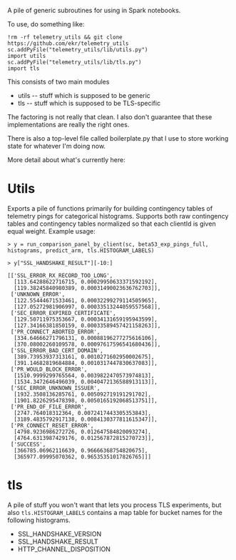 A pile of generic subroutines for using in Spark notebooks.

To use, do something like:

```
!rm -rf telemetry_utils && git clone https://github.com/ekr/telemetry_utils
sc.addPyFile("telemetry_utils/lib/utils.py")
import utils
sc.addPyFile("telemetry_utils/lib/tls.py")
import tls
```

This consists of two main modules

* utils -- stuff which is supposed to be generic
* tls -- stuff which is supposed to be TLS-specific

The factoring is not really that clean. I also don't guarantee that
these implementations are really the right ones.

There is also a top-level file called boilerplate.py that I use to
store working state for whatever I'm doing now.


More detail about what's currently here:

# Utils

Exports a pile of functions primarily for building contingency tables
of telemetry pings for categorical histograms. Supports both raw
contingency tables and contingency tables normalized so that each
clientId is given equal weight. Example usage:

~~~~
> y = run_comparison_panel_by_client(sc, beta53_exp_pings_full, histograms, predict_arm, tls.HISTOGRAM_LABELS)

> y["SSL_HANDSHAKE_RESULT"][-10:]

[['SSL_ERROR_RX_RECORD_TOO_LONG',
  [113.64288622716715, 0.00029950633371592192],
  [119.38245840980389, 0.00031490023636762703]],
 ['UNKNOWN_ERROR',
  [122.55444671533461, 0.00032299279114505965],
  [127.05272981906997, 0.00033513244059557568]],
 ['SEC_ERROR_EXPIRED_CERTIFICATE',
  [129.50711975353667, 0.00034131659195943599],
  [127.34166381850159, 0.00033589457421158263]],
 ['PR_CONNECT_ABORTED_ERROR',
  [334.64666271796131, 0.00088196277275616106],
  [370.08002260109578, 0.00097617596541680436]],
 ['SSL_ERROR_BAD_CERT_DOMAIN',
  [389.73953937313161, 0.0010271602950002675],
  [391.14682819684884, 0.0010317447830637083]],
 ['PR_WOULD_BLOCK_ERROR',
  [1510.9999299765564, 0.0039822470573974813],
  [1534.3472646496039, 0.0040472136588913113]],
 ['SEC_ERROR_UNKNOWN_ISSUER',
  [1932.3508136285761, 0.005092719191291702],
  [1901.8226295478398, 0.0050165192068513751]],
 ['PR_END_OF_FILE_ERROR',
  [2747.764018312364, 0.0072417443305353843],
  [3189.4835792917138, 0.0084130377811615347]],
 ['PR_CONNECT_RESET_ERROR',
  [4798.9236986272726, 0.012647584820093274],
  [4764.6313987429176, 0.012567872815270723]],
 ['SUCCESS',
  [366785.06962116639, 0.96666368754820675],
  [365977.09995070362, 0.96535351017826765]]]
~~~~
                                        

# tls

A pile of stuff you won't want that lets you process TLS experiments,
but also ```tls.HISTOGRAM_LABELS``` contains a map table for bucket names
for the following histograms.

* SSL_HANDSHAKE_VERSION
* SSL_HANDSHAKE_RESULT
* HTTP_CHANNEL_DISPOSITION














